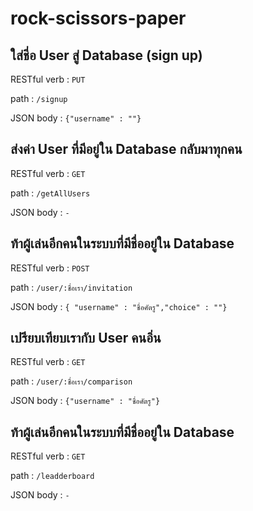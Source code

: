 # rock-scissors-paper

## ใส่ชี่อ User สู่ Database (sign up)
RESTful verb : `PUT`

path : `/signup`

JSON body : `{"username" : ""}`

## ส่งค่า User ที่มีอยู่ใน Database กลับมาทุกคน
RESTful verb : `GET`

path : `/getAllUsers`

JSON body : `-`

## ท้าผู้เล่นอีกคนในระบบที่มีชื่ออยู่ใน Database 
RESTful verb : `POST`

path : `/user/:ชื่อเรา/invitation`

JSON body : `{ "username" : "ชื่อศัตรู","choice" : ""}`

## เปรียบเทียบเรากับ User คนอิ่น
RESTful verb : `GET`

path : `/user/:ชื่อเรา/comparison`

JSON body : `{"username" : "ชื่อศัตรู"}`

## ท้าผู้เล่นอีกคนในระบบที่มีชื่ออยู่ใน Database 
RESTful verb : `GET`

path : `/leadderboard`

JSON body : `-`
